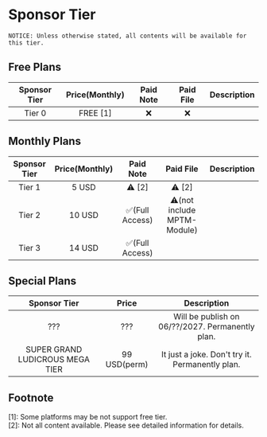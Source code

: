 # Sponsor Tier

    NOTICE: Unless otherwise stated, all contents will be available for this tier.
## Free Plans
| Sponsor Tier | Price(Monthly)    | Paid Note            | Paid File            | Description
| :-:          | :-:      | :-:                  | :-:                  |:-:|
| Tier 0       | FREE [1] | &#x274c;             | &#x274c;             | |

## Monthly Plans
| Sponsor Tier | Price(Monthly)    | Paid Note            | Paid File            | Description
| :-:          | :-:      | :-:                  | :-:                  |:-:|
| Tier 1       | 5 USD    | &#x26a0; [2] | &#x26a0; [2] |
| Tier 2       | 10 USD   | &#x2705;(Full Access)| &#x26a0;(not include MPTM-Module) |
| Tier 3       | 14 USD   | &#x2705;(Full Access)

## Special Plans
| Sponsor Tier | Price    | Description
| :-:          | :-:      | :-: 
|???|???|Will be publish on 06/??/2027. Permanently plan.|
| SUPER GRAND LUDICROUS MEGA TIER | 99 USD(perm) | It just a joke. Don't try it. Permanently plan.|

## Footnote
[1]: Some platforms may be not support free tier.<br>
[2]: Not all content available. Please see detailed information for details.<br>
